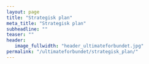 ```yaml
---
layout: page
title: "Strategisk plan"
meta_title: "Strategisk plan"
subheadline: ""
teaser: ""
header:
   image_fullwidth: "header_ultimateforbundet.jpg"
permalink: "/ultimateforbundet/strategisk_plan/"
---
```

